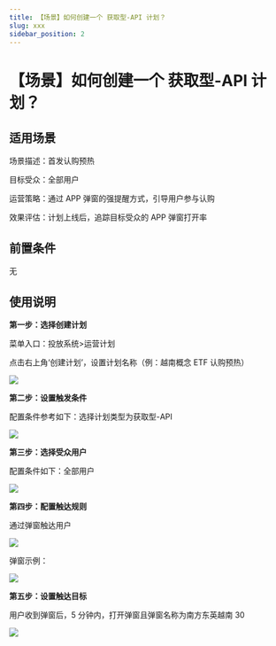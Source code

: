 ```yaml
---
title: 【场景】如何创建一个 获取型-API 计划？
slug: xxx
sidebar_position: 2
---
```



# 【场景】如何创建一个 获取型-API 计划？

## 适用场景

场景描述：首发认购预热

目标受众：全部用户

运营策略：通过 APP 弹窗的强提醒方式，引导用户参与认购

效果评估：计划上线后，追踪目标受众的 APP 弹窗打开率

## 前置条件

无

## 使用说明

**第一步：选择创建计划**

菜单入口：投放系统&gt;运营计划

点击右上角‘创建计划’，设置计划名称（例：越南概念 ETF 认购预热）

<img src="/assets/JtTLbo8a1oSayOx8CUxct7aCnyd.png"/>

**第二步：设置触发条件**

配置条件参考如下：选择计划类型为获取型-API

<img src="/assets/EJa8bhlzkorCN7xZZHic8DGbnGe.png"/>

**第三步：选择受众用户**

配置条件如下：全部用户

<img src="/assets/YhWzbTkfSo2EnbxE34pcB1RHnMh.png"/>

**第四步：配置触达规则**

通过弹窗触达用户

<img src="/assets/X7Z0bZHmWopyCMxlwKycm5NAnXg.png"/>

弹窗示例：

<img src="/assets/VCkBbVWvFoiMiTxRbwScWj9inUu.jpeg"/>

**第五步：设置触达目标**

用户收到弹窗后，5 分钟内，打开弹窗且弹窗名称为南方东英越南 30

<img src="/assets/LAu7bZ23WoTjOsxEv91coh0rnKe.png"/>


